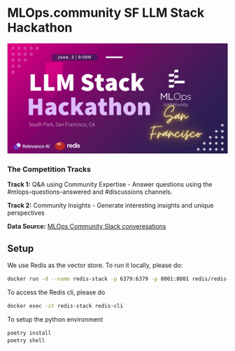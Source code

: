 # MLOps.community SF LLM Stack Hackathon

![hackathon](./assets/events.png)

### The Competition Tracks

**​Track 1:** Q&A using Community Expertise - Answer questions using the #mlops-questions-answered and #discussions channels.

**​Track 2:** Community Insights - Generate interesting insights and unique perspectives

**Data Source:** [MLOps Community Slack converesations](https://drive.google.com/drive/folders/1FCuU2j8yI7hXsZL8Ls_fgJwUn7-Dx_VV)

## Setup

We use Redis as the vector store. To run it locally, please do:
```bash
docker run -d --name redis-stack -p 6379:6379 -p 8001:8001 redis/redis-stack:latest
```

To access the Redis cli, please do
```bash
docker exec -it redis-stack redis-cli
``` 

To setup the python environment
```bash
poetry install
poetry shell
```


